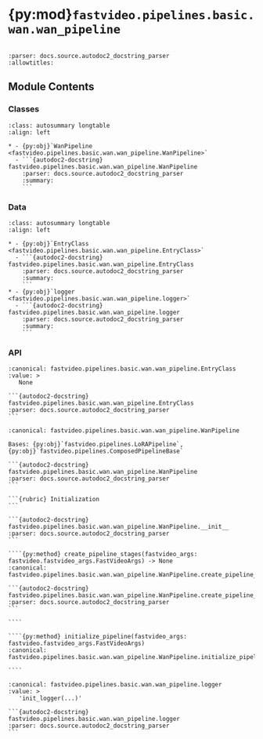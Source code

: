 # {py:mod}`fastvideo.pipelines.basic.wan.wan_pipeline`

```{py:module} fastvideo.pipelines.basic.wan.wan_pipeline
```

```{autodoc2-docstring} fastvideo.pipelines.basic.wan.wan_pipeline
:parser: docs.source.autodoc2_docstring_parser
:allowtitles:
```

## Module Contents

### Classes

````{list-table}
:class: autosummary longtable
:align: left

* - {py:obj}`WanPipeline <fastvideo.pipelines.basic.wan.wan_pipeline.WanPipeline>`
  - ```{autodoc2-docstring} fastvideo.pipelines.basic.wan.wan_pipeline.WanPipeline
    :parser: docs.source.autodoc2_docstring_parser
    :summary:
    ```
````

### Data

````{list-table}
:class: autosummary longtable
:align: left

* - {py:obj}`EntryClass <fastvideo.pipelines.basic.wan.wan_pipeline.EntryClass>`
  - ```{autodoc2-docstring} fastvideo.pipelines.basic.wan.wan_pipeline.EntryClass
    :parser: docs.source.autodoc2_docstring_parser
    :summary:
    ```
* - {py:obj}`logger <fastvideo.pipelines.basic.wan.wan_pipeline.logger>`
  - ```{autodoc2-docstring} fastvideo.pipelines.basic.wan.wan_pipeline.logger
    :parser: docs.source.autodoc2_docstring_parser
    :summary:
    ```
````

### API

````{py:data} EntryClass
:canonical: fastvideo.pipelines.basic.wan.wan_pipeline.EntryClass
:value: >
   None

```{autodoc2-docstring} fastvideo.pipelines.basic.wan.wan_pipeline.EntryClass
:parser: docs.source.autodoc2_docstring_parser
```

````

`````{py:class} WanPipeline(*args, **kwargs)
:canonical: fastvideo.pipelines.basic.wan.wan_pipeline.WanPipeline

Bases: {py:obj}`fastvideo.pipelines.LoRAPipeline`, {py:obj}`fastvideo.pipelines.ComposedPipelineBase`

```{autodoc2-docstring} fastvideo.pipelines.basic.wan.wan_pipeline.WanPipeline
:parser: docs.source.autodoc2_docstring_parser
```

```{rubric} Initialization
```

```{autodoc2-docstring} fastvideo.pipelines.basic.wan.wan_pipeline.WanPipeline.__init__
:parser: docs.source.autodoc2_docstring_parser
```

````{py:method} create_pipeline_stages(fastvideo_args: fastvideo.fastvideo_args.FastVideoArgs) -> None
:canonical: fastvideo.pipelines.basic.wan.wan_pipeline.WanPipeline.create_pipeline_stages

```{autodoc2-docstring} fastvideo.pipelines.basic.wan.wan_pipeline.WanPipeline.create_pipeline_stages
:parser: docs.source.autodoc2_docstring_parser
```

````

````{py:method} initialize_pipeline(fastvideo_args: fastvideo.fastvideo_args.FastVideoArgs)
:canonical: fastvideo.pipelines.basic.wan.wan_pipeline.WanPipeline.initialize_pipeline

````

`````

````{py:data} logger
:canonical: fastvideo.pipelines.basic.wan.wan_pipeline.logger
:value: >
   'init_logger(...)'

```{autodoc2-docstring} fastvideo.pipelines.basic.wan.wan_pipeline.logger
:parser: docs.source.autodoc2_docstring_parser
```

````
